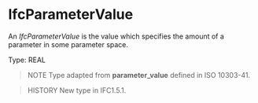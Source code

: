 # IfcParameterValue

An _IfcParameterValue_ is the value which specifies the amount of a parameter in some parameter space.
<!-- end of short definition -->


Type: REAL

> NOTE Type adapted from **parameter_value** defined in ISO 10303-41.

> HISTORY New type in IFC1.5.1.
